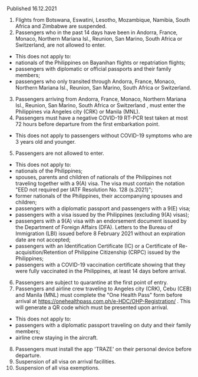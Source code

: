 Published 16.12.2021
1. Flights from Botswana, Eswatini, Lesotho, Mozambique, Namibia, South Africa and Zimbabwe are suspended.
2. Passengers who in the past 14 days have been in Andorra, France, Monaco, Northern Mariana Isl., Reunion, San Marino, South Africa or Switzerland, are not allowed to enter.
- This does not apply to:
- nationals of the Philippines on Bayanihan flights or repatriation flights;
- passengers with diplomatic or official passports and their family members;
- passengers who only transited through Andorra, France, Monaco, Northern Mariana Isl., Reunion, San Marino, South Africa or Switzerland.
3. Passengers arriving from Andorra, France, Monaco, Northern Mariana Isl., Reunion, San Marino, South Africa or Switzerland , must enter the Philippines via Angeles city (CRK) or Manila (MNL).
4. Passengers must have a negative COVID-19 RT-PCR test taken at most 72 hours before departure from the first embarkation point.
- This does not apply to passengers without COVID-19 symptoms who are 3 years old and younger.
5. Passengers are not allowed to enter.
- This does not apply to:
- nationals of the Philippines;
- spouses, parents and children of nationals of the Philippines not traveling together with a 9(A) visa. The visa must contain the notation "EED not required per IATF Resolution No. 128 (s.2021)";
- former nationals of the Philippines, their accompanying spouses and children;
- passengers with a diplomatic passport and passengers with a 9(E) visa;
- passengers with a visa issued by the Philippines (excluding 9(A) visas);
- passengers with a 9(A) visa with an endorsement document issued by the Department of Foreign Affairs (DFA). Letters to the Bureau of Immigration (LBI) issued before 8 February 2021 without an expiration date are not accepted;
- passengers with an Identification Certificate (IC) or a Certificate of Re-acquisition/Retention of Philippine Citizenship (CRPC) issued by the Philippines;
- passengers with a COVID-19 vaccination certificate showing that they were fully vaccinated in the Philippines, at least 14 days before arrival.
6. Passengers are subject to quarantine at the first point of entry.
7. Passengers and airline crew traveling to Angeles city (CRK), Cebu (CEB) and Manila (MNL) must complete the "One Health Pass" form before arrival at <a href="https://onehealthpass.com.ph/e-HDC/OHP-Registration/">https://onehealthpass.com.ph/e-HDC/OHP-Registration/</a> . This will generate a QR code which must be presented upon arrival.
- This does not apply to:
- passengers with a diplomatic passport traveling on duty and their family members;
- airline crew staying in the aircraft.
8. Passengers must install the app 'TRAZE' on their personal device before departure.
9. Suspension of all visa on arrival facilities.
10. Suspension of all visa exemptions.